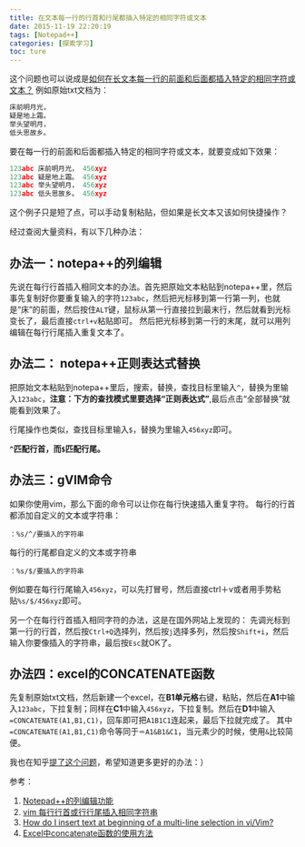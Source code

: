 ```yaml
---
title: 在文本每一行的行首和行尾都插入特定的相同字符或文本
date: 2015-11-19 22:20:19
tags: [Notepad++]
categories: [探索学习]
toc: ture
---
```


这个问题也可以说成是[如何在长文本每一行的前面和后面都插入特定的相同字符或文本？][1]
例如原始txt文档为：
``` c
床前明月光，
疑是地上霜。
举头望明月，
低头思故乡。
```
要在每一行的前面和后面都插入特定的相同字符或文本，就要变成如下效果：
``` c
123abc 床前明月光， 456xyz
123abc 疑是地上霜。 456xyz
123abc 举头望明月， 456xyz
123abc 低头思故乡。 456xyz
```
这个例子只是短了点，可以手动复制粘贴，但如果是长文本又该如何快捷操作？

经过查阅大量资料，有以下几种办法：
<!--more-->
## 办法一：notepa++的列编辑
先说在每行行首插入相同文本的办法。首先把原始文本粘贴到notepa++里，然后事先复制好你要重复输入的字符`123abc`，然后把光标移到第一行第一列，也就是“床”的前面，然后按住`ALT`键，鼠标从第一行直接拉到最末行，然后就看到光标变长了，最后直接`ctrl+v`粘贴即可。
然后把光标移到第一行的末尾，就可以用列编辑在每行行尾插入重复文本了。
## 办法二： notepa++正则表达式替换
把原始文本粘贴到notepa++里后，搜索，替换，查找目标里输入`^`，替换为里输入`123abc`，**注意：下方的查找模式里要选择“正则表达式”**,最后点击“全部替换”就能看到效果了。

行尾操作也类似，查找目标里输入`$`，替换为里输入`456xyz`即可。

**`^`匹配行首，而`$`匹配行尾。** 
## 办法三：gVIM命令
如果你使用vim，那么下面的命令可以让你在每行快速插入重复字符。
每行的行首都添加自定义的文本或字符串：
``` vim
：%s/^/要插入的字符串
```
每行的行尾都自定义的文本或字符串
``` vim
：%s/$/要插入的字符串
```
例如要在每行行尾输入`456xyz`，可以先打冒号，然后直接ctrl＋v或者用手势粘贴`%s/$/456xyz`即可。

另一个在每行行首插入相同字符的办法，这是在国外网站上发现的：
先调光标到第一行的行首，然后按`Ctrl+Q`选择列，然后按`j`选择多列，然后按`Shift+i`，然后输入你要像插入的字符串，最后按`Esc`就OK了。

## 办法四：excel的CONCATENATE函数
先复制原始txt文档，然后新建一个excel，在**B1单元格**右键，粘贴，然后在**A1**中输入`123abc`，下拉复制；同样在**C1**中输入`456xyz`，下拉复制。然后在**D1**中输入`=CONCATENATE(A1,B1,C1)`，回车即可把`A1B1C1`连起来，最后下拉就完成了。
其中`=CONCATENATE(A1,B1,C1)`命令等同于`＝A1&B1&C1`，当元素少的时候，使用`&`比较简便。

我也在知乎[提了这个问题][2]，希望知道更多更好的办法：）

参考：

 1. [Notepad++的列编辑功能][3]
 2. [vim 每行行首或行行尾插入相同字符串][4]
 3. [How do I insert text at beginning of a multi-line selection in vi/Vim?][5]
 4. [Excel中concatenate函数的使用方法][6]


  [1]: http://www.v2ex.com/t/237058
  [2]: http://www.zhihu.com/question/37708379
  [3]: http://www.crifan.com/files/doc/docbook/rec_soft_npp/release/htmls/npp_func_column_mode.html
  [4]: http://blog.sina.com.cn/s/blog_544f18310100yenj.html
  [5]: http://stackoverflow.com/questions/253380/how-do-i-insert-text-at-beginning-of-a-multi-line-selection-in-vi-vim
  [6]: http://jingyan.baidu.com/article/76a7e409b61726fc3b6e15ba.html